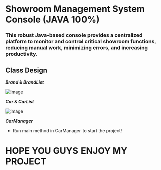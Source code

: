 # Showroom Management System Console (JAVA 100%)
### This robust Java-based console provides a centralized platform to monitor and control critical showroom functions, reducing manual work, minimizing errors, and increasing productivity. 

## Class Design
**_Brand_ & _BrandList_**

![image](https://github.com/richietrung/Showroom-Management-System/assets/109566798/d9789deb-a4ef-485d-ba8b-8ce2131603e4)

**_Car_ & _CarList_**

![image](https://github.com/richietrung/Showroom-Management-System/assets/109566798/26f67d50-1da3-4f01-98f5-01bc97daf85f)

**_CarManager_**
- Run main method in CarManager to start the project!

# HOPE YOU GUYS ENJOY MY PROJECT




